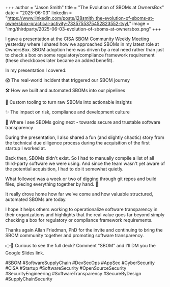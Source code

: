 +++
author = "Jason Smith"
title = "The Evolution of SBOMs at OwnersBox"
date = "2025-06-03"
linkedin = "https://www.linkedin.com/posts/j28smith_the-evolution-of-sboms-at-ownersbox-practical-activity-7335755375452823552-tvyL"
image = "img/thirdparty/2025-06-03-evolution-of-sboms-at-ownersbox.png"
+++

I gave a presentation at the CISA SBOM Community Weekly Meeting yesterday where I shared how we approached SBOMs in my latest role at OwnersBox. SBOM adoption here was driven by a real need rather than just to check a box on some regulatory/compliance framework requirement (these checkboxes later became an added benefit).

In my presentation I covered:

😱 The real-world incident that triggered our SBOM journey

🛠️ How we built and automated SBOMs into our pipelines

📝 Custom tooling to turn raw SBOMs into actionable insights

✨ The impact on risk, compliance and development culture

🧐 Where I see SBOMs going next - towards secure and trustable software transparency

During the presentation, I also shared a fun (and slightly chaotic) story from the technical due diligence process during the acquisition of the first startup I worked at.

Back then, SBOMs didn't exist. So I had to manually compile a list of all third-party software we were using. And since the team wasn't yet aware of the potential acquisition, I had to do it somewhat quietly.

What followed was a week or two of digging through git repos and build files, piecing everything together by hand. 🤯

It really drove home how far we've come and how valuable structured, automated SBOMs are today.

I hope it helps others working to operationalize software transparency in their organizations and highlights that the real value goes far beyond simply checking a box for regulatory or compliance framework requirements.

Thanks again Allan Friedman, PhD for the invite and continuing to bring the SBOM community together and promoting software transparency.

👉💬 Curious to see the full deck? Comment "SBOM" and I'll DM you the Google Slides link.

#SBOM #SoftwareSupplyChain #DevSecOps #AppSec #CyberSecurity #CISA #Startup #SoftwareSecurity #OpenSourceSecurity #SecurityEngineering #SoftwareTransparency #SecureByDesign #SupplyChainSecurity
